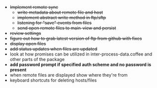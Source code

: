* ~~Implement remote sync~~
  * ~~write metadata about remote file and host~~
  * ~~implement abstract write method in ftp/sftp~~
  * ~~listening for "save" events from files~~
  * ~~send open remote files to main-view and persist~~
* ~~review settings~~
* ~~figure out how to grab latest version of ftp from github with fixes~~
* ~~display open files~~
* ~~add status updates when files are updated~~
* look at how promises can be utilized in inter-process-data.coffee and other parts of the package
* **add password prompt if specified auth scheme and no password is present**
* when remote files are displayed show where they're from
* keyboard shortcuts for deleting hosts/files
